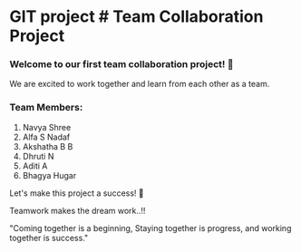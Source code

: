# GIT project                            # Team Collaboration Project

### Welcome to our first team collaboration project! 🎉

We are excited to work together and learn from each other as a team.

### Team Members:
1. Navya Shree  
2. Alfa S Nadaf
3. Akshatha B B
4. Dhruti N 
5. Aditi A
6. Bhagya Hugar  

Let's make this project a success! 🚀

Teamwork makes the dream work..!!

"Coming together is a beginning, Staying together is progress, and working together is success."

